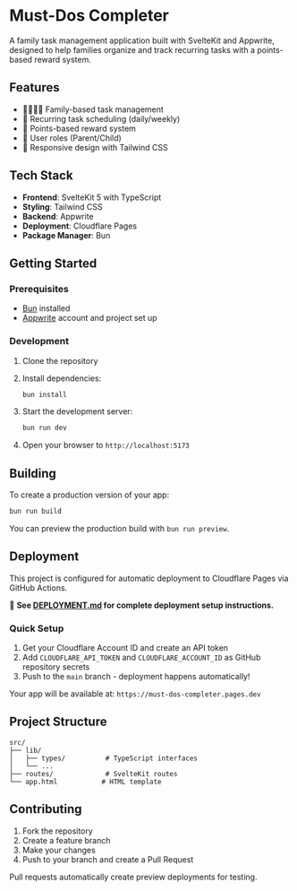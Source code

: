 # Must-Dos Completer

A family task management application built with SvelteKit and Appwrite, designed to help families organize and track recurring tasks with a points-based reward system.

## Features

- 👨‍👩‍👧‍👦 Family-based task management
- 🔄 Recurring task scheduling (daily/weekly)
- 🎯 Points-based reward system
- 👤 User roles (Parent/Child)
- 📱 Responsive design with Tailwind CSS

## Tech Stack

- **Frontend**: SvelteKit 5 with TypeScript
- **Styling**: Tailwind CSS
- **Backend**: Appwrite
- **Deployment**: Cloudflare Pages
- **Package Manager**: Bun

## Getting Started

### Prerequisites

- [Bun](https://bun.sh/) installed
- [Appwrite](https://appwrite.io/) account and project set up

### Development

1. Clone the repository
2. Install dependencies:

   ```bash
   bun install
   ```

3. Start the development server:

   ```bash
   bun run dev
   ```

4. Open your browser to `http://localhost:5173`

## Building

To create a production version of your app:

```bash
bun run build
```

You can preview the production build with `bun run preview`.

## Deployment

This project is configured for automatic deployment to Cloudflare Pages via GitHub Actions.

📖 **See [DEPLOYMENT.md](./DEPLOYMENT.md) for complete deployment setup instructions.**

### Quick Setup

1. Get your Cloudflare Account ID and create an API token
2. Add `CLOUDFLARE_API_TOKEN` and `CLOUDFLARE_ACCOUNT_ID` as GitHub repository secrets
3. Push to the `main` branch - deployment happens automatically!

Your app will be available at: `https://must-dos-completer.pages.dev`

## Project Structure

```
src/
├── lib/
│   ├── types/          # TypeScript interfaces
│   └── ...
├── routes/             # SvelteKit routes
└── app.html           # HTML template
```

## Contributing

1. Fork the repository
2. Create a feature branch
3. Make your changes
4. Push to your branch and create a Pull Request

Pull requests automatically create preview deployments for testing.
